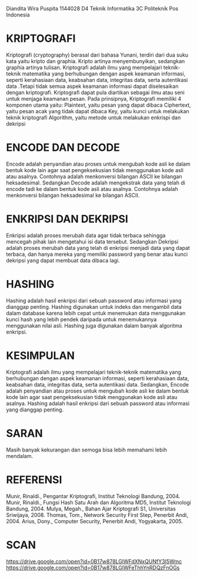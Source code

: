 Diandita Wira Puspita
1144028
D4 Teknik Informatika 3C
Politeknik Pos Indonesia




# KRIPTOGRAFI 
Kriptografi (cryptography) berasal dari bahasa Yunani, terdiri dari dua suku kata yaitu kripto dan graphia. Kripto artinya menyembunyikan, sedangkan graphia artinya tulisan. Kriptografi adalah ilmu yang mempelajari teknik-teknik matematika yang berhubungan dengan aspek keamanan informasi, seperti kerahasiaan data, keabsahan data, integritas data, serta autentikasi data .Tetapi tidak semua aspek keamanan informasi dapat diselesaikan dengan kriptografi.
Kriptografi dapat pula diartikan sebagai ilmu atau seni untuk menjaga keamanan pesan.
Pada prinsipnya, Kriptografi memiliki 4 komponen utama yaitu:
Plaintext, yaitu pesan yang dapat dibaca
Ciphertext, yaitu pesan acak yang tidak dapat dibaca
Key, yaitu kunci untuk melakukan teknik kriptografi
Algorithm, yaitu metode untuk melakukan enkrispi dan dekripsi

# ENCODE DAN DECODE
Encode adalah penyandian atau proses untuk mengubah kode asli ke dalam bentuk kode lain agar saat pengeksekusian tidak menggunakan kode asli atau asalnya. Contohnya adalah menkonversi bilangan ASCII ke bilangan heksadesimal. Sedangkan Decode adalah mengekstrak data yang telah di encode tadi ke dalam bentuk kode asli atau asalnya. Contohnya adalah menkonversi bilangan heksadesimal ke bilangan ASCII.

# ENKRIPSI DAN DEKRIPSI
Enkripsi adalah proses merubah data agar tidak terbaca sehingga mencegah pihak lain mengetahui isi data tersebut. Sedangkan Dekripsi adalah proses merubah data yang telah di enkripsi menjadi data yang dapat terbaca, dan hanya mereka yang memiliki password yang benar atau kunci dekripsi yang dapat membuat data dibaca lagi.

# HASHING
Hashing adalah hasil enkripsi dari sebuah password atau informasi yang dianggap penting. Hashing digunakan untuk indeks dan mengambil data dalam database karena lebih cepat untuk menemukan data menggunakan kunci hash yang lebih pendek daripada untuk menemukannya menggunakan nilai asli. Hashing juga digunakan dalam banyak algoritma enkripsi.

# KESIMPULAN

Kriptografi adalah ilmu yang mempelajari teknik-teknik matematika yang berhubungan dengan aspek keamanan informasi, seperti kerahasiaan data, keabsahan data, integritas data, serta autentikasi data. Sedangkan, Encode adalah penyandian atau proses untuk mengubah kode asli ke dalam bentuk kode lain agar saat pengeksekusian tidak menggunakan kode asli atau asalnya. Hashing adalah hasil enkripsi dari sebuah password atau informasi yang dianggap penting.

# SARAN

Masih banyak kekurangan dan semoga bisa lebih memahami lebih mendalam. 

# REFERENSI

Munir, Rinaldi., Pengantar Kriptografi, Institut Teknologi Bandung, 2004.
Munir, Rinaldi., Fungsi Hash Satu Arah dan Algoritma MD5, Institut Teknologi Bandung, 2004.
Mulya, Megah., Bahan Ajar Kriptografi S1, Universitas Sriwijaya, 2008.
Thomas, Tom., Network Security First Step, Penerbit Andi, 2004.
Arius, Dony., Computer Security, Penerbit Andi, Yogyakarta, 2005.

# SCAN

https://drive.google.com/open?id=0B17w878LGlWFdXNxQUNfY3I5Wmc 
https://drive.google.com/open?id=0B17w878LGlWFeThhYnRDQzFnOGs 

